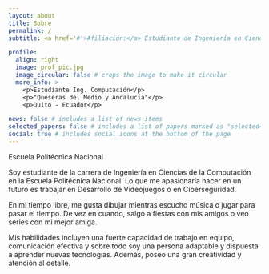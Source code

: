 ```yaml
---
layout: about
title: Sobre
permalink: /
subtitle: <a href='#'>Afiliación:</a> Estudiante de Ingeniería en Ciencias de la Computación.

profile:
  align: right
  image: prof_pic.jpg
  image_circular: false # crops the image to make it circular
  more_info: >
    <p>Estudiante Ing. Computación</p>
    <p>"Queseras del Medio y Andalucía"</p>
    <p>Quito - Ecuador</p>

news: false # includes a list of news items
selected_papers: false # includes a list of papers marked as "selected={true}"
social: true # includes social icons at the bottom of the page
---
```

Escuela Politécnica Nacional

Soy estudiante de la carrera de Ingeniería en Ciencias de la Computación en la Escuela Politécnica Nacional. Lo que me apasionaría hacer en un futuro es trabajar en Desarrollo de Videojuegos o en Ciberseguridad.

En mi tiempo libre, me gusta dibujar mientras escucho música o jugar para pasar el tiempo. De vez en cuando, salgo a fiestas con mis amigos o veo series con mi mejor amiga.

Mis habilidades incluyen una fuerte capacidad de trabajo en equipo, comunicación efectiva y sobre todo soy una persona adaptable y dispuesta a aprender nuevas tecnologías. Además, poseo una gran creatividad y atención al detalle.
